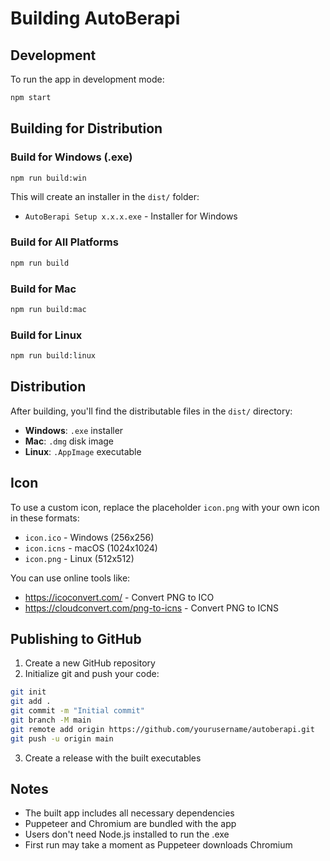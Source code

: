 # Building AutoBerapi

## Development

To run the app in development mode:

```bash
npm start
```

## Building for Distribution

### Build for Windows (.exe)

```bash
npm run build:win
```

This will create an installer in the `dist/` folder:
- `AutoBerapi Setup x.x.x.exe` - Installer for Windows

### Build for All Platforms

```bash
npm run build
```

### Build for Mac

```bash
npm run build:mac
```

### Build for Linux

```bash
npm run build:linux
```

## Distribution

After building, you'll find the distributable files in the `dist/` directory:

- **Windows**: `.exe` installer
- **Mac**: `.dmg` disk image
- **Linux**: `.AppImage` executable

## Icon

To use a custom icon, replace the placeholder `icon.png` with your own icon in these formats:
- `icon.ico` - Windows (256x256)
- `icon.icns` - macOS (1024x1024)
- `icon.png` - Linux (512x512)

You can use online tools like:
- https://icoconvert.com/ - Convert PNG to ICO
- https://cloudconvert.com/png-to-icns - Convert PNG to ICNS

## Publishing to GitHub

1. Create a new GitHub repository
2. Initialize git and push your code:

```bash
git init
git add .
git commit -m "Initial commit"
git branch -M main
git remote add origin https://github.com/yourusername/autoberapi.git
git push -u origin main
```

3. Create a release with the built executables

## Notes

- The built app includes all necessary dependencies
- Puppeteer and Chromium are bundled with the app
- Users don't need Node.js installed to run the .exe
- First run may take a moment as Puppeteer downloads Chromium
